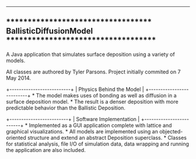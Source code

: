 ----------------------------------------------------------------------------------------------
********************************** BallisticDiffusionModel ***********************************
----------------------------------------------------------------------------------------------

A Java application that simulates surface deposition using a variety of models.

All classes are authored by Tyler Parsons.
Project initially commited on 7 May 2014.


  +--------------------------+
  | Physics Behind the Model |
  +--------------------------+
    * The model makes uses of bonding as well as diffusion in a surface deposition model.
    * The result is a denser deposition with more predictable behavior than the Ballistic
      Deposition.


  +-------------------------+
  | Software Implementation |
  +-------------------------+
    * Implemented as a GUI application complete with lattice and graphical visualizations.
    * All models are implemented using an objected-oriented structure and extend an abstract
      Deposition superclass.
    * Classes for statistical analysis, file I/O of simulation data, data wrapping and running
      the application are also included.